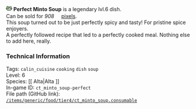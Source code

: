![ ](https://raw.githubusercontent.com/Ceterai/Enternia/main/items/generic/food/tier4/ct_minto_soup.png) **Perfect Minto Soup** is a legendary lvl.6 dish.  
Can be sold for *908* <img src="https://starbounder.org/mediawiki/images/2/21/Pixel.png" width="12" height="16"/> [pixels](https://starbounder.org/Pixel).  
This soup turned out to be just perfectly spicy and tasty! For pristine spice enjoyers.  
A perfectly followed recipe that led to a perfectly cooked meal. Nothing else to add here, really.

### Technical Information

Tags: `calin_cuisine` `cooking` `dish` `soup`  
Level: 6  
Species: [[ Alta|Alta ]]  
In-game ID: `ct_minto_soup-perfect`  
File path (GitHub link): [`/items/generic/food/tier4/ct_minto_soup.consumable`](https://github.com/Ceterai/Enternia/blob/main/items/generic/food/tier4/ct_minto_soup.consumable)
